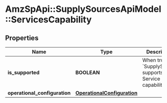 # AmzSpApi::SupplySourcesApiModel::ServicesCapability

## Properties
Name | Type | Description | Notes
------------ | ------------- | ------------- | -------------
**is_supported** | **BOOLEAN** | When true, &#x60;SupplySource&#x60; supports the Service capability. | [optional] 
**operational_configuration** | [**OperationalConfiguration**](OperationalConfiguration.md) |  | [optional] 


